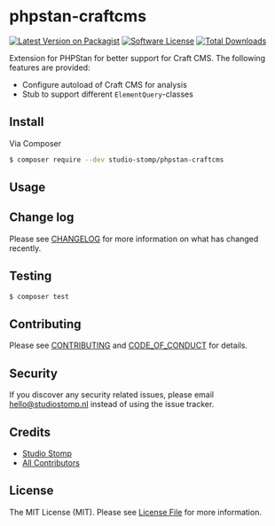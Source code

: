 # phpstan-craftcms

[![Latest Version on Packagist][ico-version]][link-packagist]
[![Software License][ico-license]](LICENSE.md)
[![Total Downloads][ico-downloads]][link-downloads]

Extension for PHPStan for better support for Craft CMS. The following features are provided:

- Configure autoload of Craft CMS for analysis
- Stub to support different `ElementQuery`-classes

## Install

Via Composer

``` bash
$ composer require --dev studio-stomp/phpstan-craftcms
```

## Usage



## Change log

Please see [CHANGELOG](CHANGELOG.md) for more information on what has changed recently.

## Testing

``` bash
$ composer test
```

## Contributing

Please see [CONTRIBUTING](CONTRIBUTING.md) and [CODE_OF_CONDUCT](CODE_OF_CONDUCT.md) for details.

## Security

If you discover any security related issues, please email hello@studiostomp.nl instead of using the issue tracker.

## Credits

- [Studio Stomp][link-author]
- [All Contributors][link-contributors]

## License

The MIT License (MIT). Please see [License File](LICENSE.md) for more information.

[ico-version]: https://img.shields.io/packagist/v/studio-stomp/phpstan-craftcms.svg?style=flat-square
[ico-license]: https://img.shields.io/badge/license-MIT-brightgreen.svg?style=flat-square
[ico-travis]: https://img.shields.io/travis/studio-stomp/phpstan-craftcms/master.svg?style=flat-square
[ico-scrutinizer]: https://img.shields.io/scrutinizer/coverage/g/studio-stomp/phpstan-craftcms.svg?style=flat-square
[ico-code-quality]: https://img.shields.io/scrutinizer/g/studio-stomp/phpstan-craftcms.svg?style=flat-square
[ico-downloads]: https://img.shields.io/packagist/dt/studio-stomp/phpstan-craftcms.svg?style=flat-square

[link-packagist]: https://packagist.org/packages/studio-stomp/phpstan-craftcms
[link-downloads]: https://packagist.org/packages/studio-stomp/phpstan-craftcms
[link-author]: https://github.com/studio-stomp
[link-contributors]: ../../contributors
